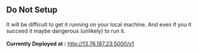 ## Do Not Setup
It will be difficult to get it running on your local machine. And even if you it succeed it maybe dangerous (unlikely) to run it. <br>
<br>
**Currently Deployed at :** <http://13.76.187.23:5000/v1>  